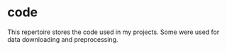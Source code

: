 # code

This repertoire stores the code used in my projects. Some were used for data downloading and preprocessing.
